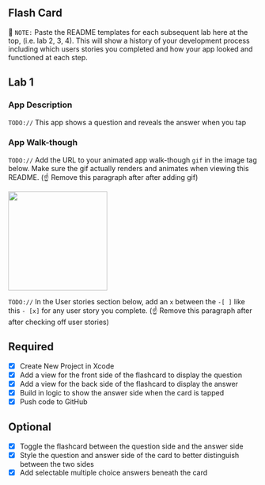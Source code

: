 ## Flash Card

📝 `NOTE:` Paste the README templates for each subsequent lab here at the top, (i.e. lab 2, 3, 4). This will show a history of your development process including which users stories you completed and how your app looked and functioned at each step.

## Lab 1

### App Description
`TODO://` This app shows a question and reveals the answer when you tap

### App Walk-though
`TODO://` Add the URL to your animated app walk-though `gif` in the image tag below. Make sure the gif actually renders and animates when viewing this README. (☝️ Remove this paragraph after after adding gif)

<img src="YOUR_GIF_URL_HERE" width=200><br>

`TODO://` In the User stories section below, add an `x` between the `-[ ]` like this `- [x]` for any user story you complete. (☝️ Remove this paragraph after after checking off user stories)

## Required
- [x] Create New Project in Xcode
- [x] Add a view for the front side of the flashcard to display the question
- [x] Add a view for the back side of the flashcard to display the answer
- [x] Build in logic to show the answer side when the card is tapped
- [x] Push code to GitHub
## Optional
- [x] Toggle the flashcard between the question side and the answer side
- [x] Style the question and answer side of the card to better distinguish between the two sides
- [x] Add selectable multiple choice answers beneath the card
